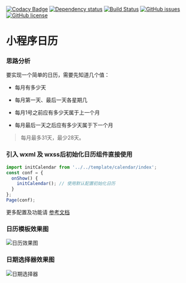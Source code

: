 [![Codacy Badge](https://api.codacy.com/project/badge/Grade/b33e6266074e4ba585fa802a46ce1b30)](https://app.codacy.com/app/treadpit/wx_calendar?utm_source=github.com&utm_medium=referral&utm_content=treadpit/wx_calendar&utm_campaign=badger)
[![Dependency status](https://img.shields.io/david/treadpit/wx_calendar.svg)](https://david-dm.org/treadpit/wx_calendar)
[![Build Status](https://travis-ci.org/treadpit/wx_calendar.svg?branch=master)](https://travis-ci.org/treadpit/wx_calendar)
[![GitHub issues](https://img.shields.io/github/issues/treadpit/wx_calendar.svg?style=flat-square)](https://github.com/treadpit/wx_calendar/issues)
[![GitHub license](https://img.shields.io/github/license/treadpit/wx_calendar.svg?style=flat-square)](https://github.com/treadpit/wx_calendar/blob/master/LICENSE)

# 小程序日历

### 思路分析

要实现一个简单的日历，需要先知道几个值：

- 每月有多少天

- 每月第一天、最后一天各星期几

- 每月1号之前应有多少天属于上一个月

- 每月最后一天之后应有多少天属于下一个月

> 每月最多31天，最少28天。

### 引入 wxml 及 wxss后初始化日历组件直接使用
```js
import initCalendar from '../../template/calendar/index';
const conf = {
  onShow() {
    initCalendar(); // 使用默认配置初始化日历
  }
};
Page(conf);
```

更多配置及功能请 [参考文档](http://isfeer.com)

### 日历模板效果图

![日历效果图](https://raw.githubusercontent.com/treadpit/wx_calendar/develop/screenshot/screenshot_calendar.gif)

### 日期选择器效果图

![日期选择器](https://raw.githubusercontent.com/treadpit/wx_calendar/develop/screenshot/screenshow_datepicker.gif)
